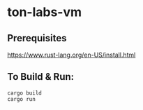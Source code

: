 # ton-labs-vm

## Prerequisites

https://www.rust-lang.org/en-US/install.html

## To Build & Run:

```
cargo build
cargo run
```

